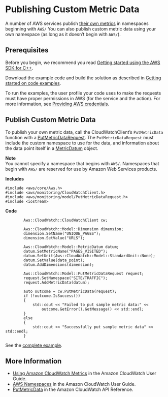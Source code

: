 # Publishing Custom Metric Data<a name="examples-cloudwatch-publish-custom-metrics"></a>

A number of AWS services publish [their own metrics](https://docs.aws.amazon.com/AmazonCloudWatch/latest/monitoring/aws-namespaces.html) in namespaces beginning with `AWS/` You can also publish custom metric data using your own namespace \(as long as it doesn’t begin with `AWS/`\)\.

## Prerequisites<a name="codeExamplePrereq"></a>

Before you begin, we recommend you read [Getting started using the AWS SDK for C\+\+](getting-started.md)\. 

Download the example code and build the solution as described in [Getting started on code examples](getting-started-code-examples.md)\. 

To run the examples, the user profile your code uses to make the requests must have proper permissions in AWS \(for the service and the action\)\. For more information, see [Providing AWS credentials](credentials.md)\.

## Publish Custom Metric Data<a name="publish-custom-metric-data"></a>

To publish your own metric data, call the CloudWatchClient’s `PutMetricData` function with a [PutMetricDataRequest](https://sdk.amazonaws.com/cpp/api/LATEST/class_aws_1_1_cloud_watch_1_1_model_1_1_put_metric_data_request.html)\. The `PutMetricDataRequest` must include the custom namespace to use for the data, and information about the data point itself in a [MetricDatum](https://sdk.amazonaws.com/cpp/api/LATEST/class_aws_1_1_cloud_watch_1_1_model_1_1_metric_datum.html) object\.

**Note**  
You cannot specify a namespace that begins with `AWS/`\. Namespaces that begin with `AWS/` are reserved for use by Amazon Web Services products\.

 **Includes** 

```
#include <aws/core/Aws.h>
#include <aws/monitoring/CloudWatchClient.h>
#include <aws/monitoring/model/PutMetricDataRequest.h>
#include <iostream>
```

 **Code** 

```
        Aws::CloudWatch::CloudWatchClient cw;

        Aws::CloudWatch::Model::Dimension dimension;
        dimension.SetName("UNIQUE_PAGES");
        dimension.SetValue("URLS");

        Aws::CloudWatch::Model::MetricDatum datum;
        datum.SetMetricName("PAGES_VISITED");
        datum.SetUnit(Aws::CloudWatch::Model::StandardUnit::None);
        datum.SetValue(data_point);
        datum.AddDimensions(dimension);

        Aws::CloudWatch::Model::PutMetricDataRequest request;
        request.SetNamespace("SITE/TRAFFIC");
        request.AddMetricData(datum);

        auto outcome = cw.PutMetricData(request);
        if (!outcome.IsSuccess())
        {
            std::cout << "Failed to put sample metric data:" <<
                outcome.GetError().GetMessage() << std::endl;
        }
        else
        {
            std::cout << "Successfully put sample metric data" << std::endl;
        }
```

See the [complete example](https://github.com/awsdocs/aws-doc-sdk-examples/tree/main/cpp/example_code/cloudwatch/put_metric_data.cpp)\.

## More Information<a name="more-information"></a>
+  [Using Amazon CloudWatch Metrics](https://docs.aws.amazon.com/AmazonCloudWatch/latest/monitoring/working_with_metrics.html) in the Amazon CloudWatch User Guide\.
+  [AWS Namespaces](https://docs.aws.amazon.com/AmazonCloudWatch/latest/monitoring/aws-namespaces.html) in the Amazon CloudWatch User Guide\.
+  [PutMetricData](https://docs.aws.amazon.com/AmazonCloudWatch/latest/APIReference/PutMetricData.html) in the Amazon CloudWatch API Reference\.